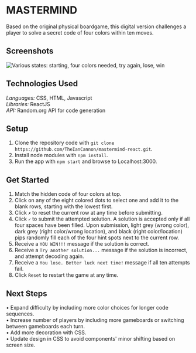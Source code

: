 # MASTERMIND #
Based on the original physical boardgame, this digital version challenges a player to solve a secret code of four colors within ten moves. 

## Screenshots ##
![Various states: starting, four colors needed, try again, lose, win](https://i.imgur.com/KZuxDOT.png)

## Technologies Used ##
_Languages:_ CSS, HTML, Javascript\
_Libraries:_ ReactJS\
_API:_ Random.org API for code generation

## Setup ##
1. Clone the repository code with ```git clone https://github.com/TheIanCannon/mastermind-react.git```.
2. Install node modules with ```npm install```.
3. Run the app with ```npm start``` and browse to Localhost:3000.

## Get Started ##
1. Match the hidden code of four colors at top.
2. Click on any of the eight colored dots to select one and add it to the blank rows, starting with the lowest first.
3. Click ```✗``` to reset the current row at any time before submitting.
4. Click ```✓``` to submit the attempted solution. A solution is accepted only if all four spaces have been filled. Upon submission, light grey (wrong color), dark grey (right color/wrong location), and black (right color/location) pips randomly fill each of the four hint spots next to the current row.
6. Receive a ```YOU WIN!!!``` message if the solution is correct. 
7. Receive a ```Try another solution...``` message if the solution is incorrect, and attempt decoding again.
8. Receive a ```You lose. Better luck next time!``` message if all ten attempts fail.
7. Click ```Reset``` to restart the game at any time.

## Next Steps ##
• Expand difficulty by including more color choices for longer code sequences.\
• Increase number of players by including more gameboards or switching between gameboards each turn.\
• Add more decoration with CSS.\
• Update design in CSS to avoid components' minor shifting based on screen size.